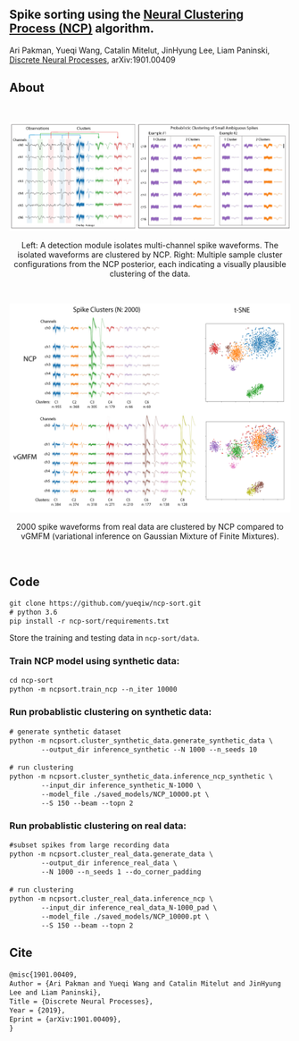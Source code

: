 ## Spike sorting using the [Neural Clustering Process (NCP)](https://github.com/aripakman/neural_clustering_process) algorithm. 

Ari Pakman, Yueqi Wang, Catalin Mitelut, JinHyung Lee, Liam Paninski, [Discrete Neural Processes](https://arxiv.org/abs/1901.00409), arXiv:1901.00409

## About
<br/>

<p align="center"> 
<img src="assets/fig1.png">
</p>

<p align="center"> 
Left: A detection module isolates multi-channel spike waveforms. The isolated waveforms are clustered by NCP. Right: Multiple sample cluster configurations from the NCP posterior, each indicating a visually plausible clustering of the data. 
</p>

<br/>

<p align="center"> 
<img src="assets/fig2.png">
</p>

<p align="center"> 
2000 spike waveforms from real data are clustered by NCP compared to vGMFM (variational inference on Gaussian Mixture of Finite Mixtures). 
</p>

<br/>

## Code
```
git clone https://github.com/yueqiw/ncp-sort.git
# python 3.6
pip install -r ncp-sort/requirements.txt
```
Store the training and testing data in `ncp-sort/data`.

### Train NCP model using synthetic data: 
```
cd ncp-sort
python -m ncpsort.train_ncp --n_iter 10000 
```

### Run probablistic clustering on synthetic data:
```
# generate synthetic dataset
python -m ncpsort.cluster_synthetic_data.generate_synthetic_data \
        --output_dir inference_synthetic --N 1000 --n_seeds 10

# run clustering
python -m ncpsort.cluster_synthetic_data.inference_ncp_synthetic \
        --input_dir inference_synthetic_N-1000 \
        --model_file ./saved_models/NCP_10000.pt \
        --S 150 --beam --topn 2
```

### Run probablistic clustering on real data:
```
#subset spikes from large recording data
python -m ncpsort.cluster_real_data.generate_data \
        --output_dir inference_real_data \
        --N 1000 --n_seeds 1 --do_corner_padding
        
# run clustering
python -m ncpsort.cluster_real_data.inference_ncp \
        --input_dir inference_real_data_N-1000_pad \
        --model_file ./saved_models/NCP_10000.pt \
        --S 150 --beam --topn 2
```

## Cite

```
@misc{1901.00409,
Author = {Ari Pakman and Yueqi Wang and Catalin Mitelut and JinHyung Lee and Liam Paninski},
Title = {Discrete Neural Processes},
Year = {2019},
Eprint = {arXiv:1901.00409},
}
```
